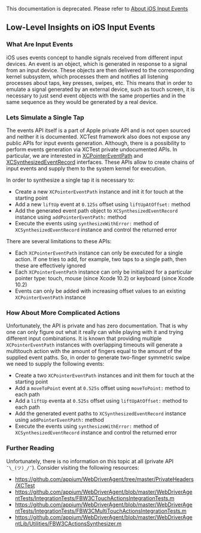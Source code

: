 This documentation is deprecated. Please refer to [About iOS Input Events](https://appium.github.io/appium-xcuitest-driver/latest/actions/)

## Low-Level Insights on iOS Input Events


### What Are Input Events

iOS uses events concept to handle signals received from different input devices. An event is an object, which is generated in response to a signal from an input device.
These objects are then delivered to the corresponding kernel subsystem, which processes them
and notifies all listening processes about taps, key presses, swipes, etc.
This means that in order to emulate a signal generated by
an external device, such as touch screen, it is necessary to just send event objects with
the same properties and in the same sequence as they would be generated by a real device.


### Lets Simulate a Single Tap

The events API itself is a part of Apple private API and is not open sourced and neither
it is documented. XCTest framework also does not expose any public APIs for input events
generation. Although, there is a possibility to perform events generation via XCTest
private undocumented APIs. In particular, we are interested in [XCPointerEventPath](https://github.com/appium/WebDriverAgent/blob/master/PrivateHeaders/XCTest/XCPointerEventPath.h) and [XCSynthesizedEventRecord](https://github.com/appium/WebDriverAgent/blob/master/PrivateHeaders/XCTest/XCSynthesizedEventRecord.h) interfaces.
These APIs allow to create chains of input events and supply them to the system kernel for execution.

In order to synthesize a single tap it is necessary to:
- Create a new `XCPointerEventPath` instance and init it for touch at the starting point
- Add a new `liftUp` event at `0.125s` offset using `liftUpAtOffset:` method
- Add the generated event path object to `XCSynthesizedEventRecord` instance using `addPointerEventPath:` method
- Execute the events using `synthesizeWithError:` method of `XCSynthesizedEventRecord` instance and control the returned error

There are several limitations to these APIs:
- Each `XCPointerEventPath` instance can only be executed for a single action. If one tries to add, for example, two taps to a single path, then these are effectively ignored
- Each `XCPointerEventPath` instance can only be initialized for a particular pointer type: touch, mouse (since Xcode 10.2) or keyboard (since Xcode 10.2)
- Events can only be added with increasing offset values to an existing `XCPointerEventPath` instance


### How About More Complicated Actions

Unfortunately, the API is private and has zero documentation.
That is why one can only figure out what it really can while playing with it and trying different
input combinations.
It is known that providing multiple `XCPointerEventPath` instances with
overlapping timeouts will generate a multitouch action with the amount of fingers equal
to the amount of the supplied event paths.
So, in order to generate two-finger symmetric swipe we need to supply the following events:

- Create a two `XCPointerEventPath` instances and init them for touch at the starting point
- Add a `moveToPoint` event at `0.525s` offset using `moveToPoint:` method to each path
- Add a `liftUp` eventa at `0.525s` offset using `liftUpAtOffset:` method to each path
- Add the generated event paths to `XCSynthesizedEventRecord` instance using `addPointerEventPath:` method
- Execute the events using `synthesizeWithError:` method of `XCSynthesizedEventRecord` instance and control the returned error


### Further Reading

Unfortunately, there is no information on this topic at all (private API `¯\_(ツ)_/¯`). Consider visiting the following resources:

- https://github.com/appium/WebDriverAgent/tree/master/PrivateHeaders/XCTest
- https://github.com/appium/WebDriverAgent/blob/master/WebDriverAgentTests/IntegrationTests/FBW3CTouchActionsIntegrationTests.m
- https://github.com/appium/WebDriverAgent/blob/master/WebDriverAgentTests/IntegrationTests/FBW3CMultiTouchActionsIntegrationTests.m
- https://github.com/appium/WebDriverAgent/blob/master/WebDriverAgentLib/Utilities/FBW3CActionsSynthesizer.m
